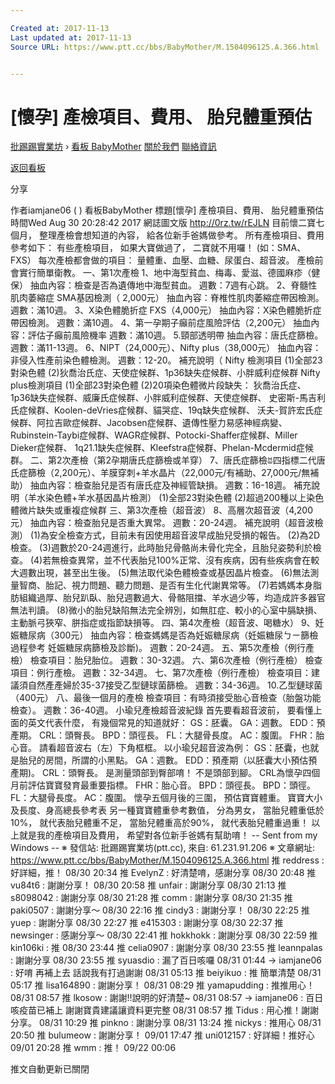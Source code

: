 ```yaml
---

Created at: 2017-11-13
Last updated at: 2017-11-13
Source URL: https://www.ptt.cc/bbs/BabyMother/M.1504096125.A.366.html


---
```


# [懷孕] 產檢項目、費用、 胎兒體重預估


[批踢踢實業坊](https://www.ptt.cc/) › [看板 BabyMother](https://www.ptt.cc/bbs/BabyMother/index.html) [關於我們](https://www.ptt.cc/about.html) [聯絡資訊](https://www.ptt.cc/contact.html)

[返回看板](https://www.ptt.cc/bbs/BabyMother/index.html)

分享

作者iamjane06 ( )
看板BabyMother
標題\[懷孕\] 產檢項目、費用、 胎兒體重預估
時間Wed Aug 30 20:28:42 2017
網誌圖文版 <http://0rz.tw/rEJLN> 目前懷二寶七個月， 整理產檢會想知道的內容， 給各位新手爸媽做參考。 所有產檢項目、費用參考如下： 有些產檢項目， 如果大寶做過了， 二寶就不用囉！ (如：SMA、FXS） 每次產檢都會做的項目： 量體重、血壓、血糖、尿蛋白、超音波。 產檢前會實行簡單衛教。 一、第1次產檢 1、地中海型貧血、梅毒、愛滋、德國麻疹（健保） 抽血內容：檢查是否為遺傳地中海型貧血。 週數：7週有心跳。 2、脊髓性肌肉萎縮症 SMA基因檢測（ 2,000元） 抽血內容：脊椎性肌肉萎縮症帶因檢測。 週數：滿10週。 3、X染色體脆折症 FXS（4,000元） 抽血內容：X染色體脆折症帶因檢測。 週數：滿10週。 4、第一孕期子癲前症風險評估（2,200元） 抽血內容：評估子癲前風險機率 週數：滿10週。 5.頸部透明帶 抽血內容：唐氏症篩檢。 週數：滿11-13週。 6、NIPT（24,000元）、Nifty plus（38,000元） 抽血內容：非侵入性產前染色體檢測。 週數：12-20。 補充說明（ Nifty 檢測項目 (1)全部23對染色體 (2)狄喬治氏症、天使症候群、1p36缺失症候群、小胖威利症候群 Nifty plus檢測項目 (1)全部23對染色體 (2)20項染色體微片段缺失： 狄喬治氏症、1p36缺失症候群、威廉氏症候群、小胖威利症候群、天使症候群、 史密斯-馬吉利氏症候群、Koolen-deVries症候群、貓哭症、19q缺失症候群、 沃夫-賀許宏氏症候群、阿拉吉歐症候群、Jacobsen症候群、遺傳性壓力易感神經病變、 Rubinstein-Taybi症候群、WAGR症候群、Potocki-Shaffer症候群、Miller Dieker症候群、 1q21.1缺失症候群、Kleefstra症候群、Phelan-Mcdermid症候群。 二、第2次產檢（第2孕期唐氏症篩檢或羊穿） 7、唐氏症篩檢ꀠ四指標二代唐氏症篩檢（2,200元）、羊膜穿刺+羊水晶片（22,000元/有補助、27,000元/無補助） 抽血內容：檢查胎兒是否有唐氏症及神經管缺損。 週數：16-18週。 補充說明（羊水染色體+羊水基因晶片檢測） (1)全部23對染色體 (2)超過200種以上染色體微片缺失或重複症候群 三、第3次產檢（超音波） 8、高層次超音波（4,200元） 抽血內容：檢查胎兒是否重大異常。 週數：20-24週。 補充說明（超音波檢測） (1)為安全檢查方式，目前未有因使用超音波早成胎兒受損的報告。 (2)為2D檢查。 (3)週數於20-24週進行，此時胎兒骨骼尚未骨化完全，且胎兒姿勢利於檢查。 (4)若無檢查異常，並不代表胎兒100%正常、沒有疾病，因有些疾病會在較大週數出現，甚至出生後。 (5)無法取代染色體檢查或基因晶片檢查。 (6)無法測量智商、胎記、視力問題、聽力問題、是否有生化代謝異常等。 (7)若媽媽本身脂肪組織過厚、胎兒趴臥、胎兒週數過大、骨骼阻擋、羊水過少等，均造成許多器官無法判讀。 (8)微小的胎兒缺陷無法完全辨別，如無肛症、較小的心室中膈缺損、主動脈弓狹窄、胼指症或指節缺損等。 四、第4次產檢（超音波、喝糖水） 9、妊娠糖尿病（300元） 抽血內容：檢查媽媽是否為妊娠糖尿病（妊娠糖尿ㄅㄧ篩檢過程參考 妊娠糖尿病篩檢及診斷)。 週數：20-24週。 五、第5次產檢（例行產檢） 檢查項目：胎兒胎位。 週數：30-32週。 六、第6次產檢（例行產檢） 檢查項目：例行產檢。 週數：32-34週。 七、第7次產檢（例行產檢） 檢查項目：建議須自然產產婦於35-37接受乙型鏈球菌篩檢。 週數：34-36週。 10.乙型鏈球菌（400元） 八、最後一個月的產檢 檢查項目：有時須接受胎心音檢查（胎盤功能檢查）。 週數：36-40週。 小瑜兒產檢超音波紀錄 首先要看超音波前， 要看懂上面的英文代表什麼， 有幾個常見的知道就好： GS：胚囊。 GA：週數。 EDD：預產期。 CRL：頭臀長。 BPD：頭徑長。 FL：大腿骨長度。 AC：腹圍。 FHR：胎心音。 請看超音波右（左）下角框框。 以小瑜兒超音波為例： GS：胚囊，也就是胎兒的房間，所謂的小黑點。 GA：週數。 EDD：預產期（以胚囊大小預估預產期)。 CRL：頭臀長。 是測量頭部到臀部唷！ 不是頭部到腳。 CRL為懷孕四個月前評估寶寶發育最重要指標。 FHR：胎心音。 BPD：頭徑長。 BPD：頭徑。 FL：大腿骨長度。 AC：腹圍。 懷孕五個月後的三圍， 預估寶寶體重。 寶寶大小及長度、身高總長參考表 另一種寶寶體重參考數值， 分為男女， 當胎兒體重低於10%， 就代表胎兒體重不足， 當胎兒體重高於90%， 就代表胎兒體重過重！ 以上就是我的產檢項目及費用， 希望對各位新手爸媽有幫助唷！ -- Sent from my Windows -- ※ 發信站: 批踢踢實業坊(ptt.cc), 來自: 61.231.91.206 ※ 文章網址: <https://www.ptt.cc/bbs/BabyMother/M.1504096125.A.366.html>
推 reddress : 好詳細，推！ 08/30 20:34
推 EvelynZ : 好清楚唷，感謝分享 08/30 20:48
推 vu84t6 : 謝謝分享！ 08/30 20:58
推 unfair : 謝謝分享 08/30 21:13
推 s8098042 : 謝謝分享 08/30 21:28
推 comm : 謝謝分享 08/30 21:35
推 paki0507 : 謝謝分享～ 08/30 22:16
推 cindy3 : 謝謝分享！ 08/30 22:25
推 yuep : 謝謝分享 08/30 22:27
推 e415303 : 謝謝分享 08/30 22:37
推 newsinger : 感謝分享～ 08/30 22:41
推 hokkhokk : 謝謝分享 08/30 22:59
推 kin106ki : 推 08/30 23:44
推 celia0907 : 謝謝分享 08/30 23:55
推 leannpalas : 謝謝分享 08/30 23:55
推 syuasdio : 漏了百日咳囉 08/31 01:44
→ iamjane06 : 好唷 再補上去 話說我有打過謝謝 08/31 05:13
推 beiyikuo : 推 簡單清楚 08/31 05:17
推 lisa164890 : 謝謝分享！ 08/31 08:29
推 yamapudding : 推推用心！ 08/31 08:57
推 lkosow : 謝謝!!說明的好清楚~ 08/31 08:57
→ iamjane06 : 百日咳疫苗已補上 謝謝寶貴建議讓資料更完整 08/31 08:57
推 Tidus : 用心推！謝謝分享。 08/31 10:29
推 pinkno : 謝謝分享 08/31 13:24
推 nickys : 推用心 08/31 20:50
推 bulumeow : 謝謝分享！ 09/01 17:47
推 uni012157 : 好詳細！推好心 09/01 20:28
推 wmm : 推！ 09/22 00:06

推文自動更新已關閉

